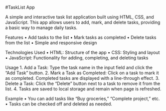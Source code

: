 #TaskList App

A simple and interactive task list application built using HTML, CSS, and JavaScript. This app allows users to add, mark, and delete tasks, providing a basic way to manage daily tasks.

Features
	•	Add tasks to the list
	•	Mark tasks as completed
	•	Delete tasks from the list
	•	Simple and responsive design

Technologies Used
	•	HTML: Structure of the app
	•	CSS: Styling and layout
	•	JavaScript: Functionality for adding, completing, and deleting tasks

Usage
	1.	Add a Task: Type the task name in the input field and click the “Add Task” button.
	2.	Mark a Task as Completed: Click on a task to mark it as completed. Completed tasks are displayed with a line-through effect.
	3.	Delete a Task: Click the “Delete” button next to a task to remove it from the list.
  4.  Tasks are saved to local storage and remain when page is refreshed.

Example
	•	You can add tasks like “Buy groceries,” “Complete project,” etc.
	•	Tasks can be checked off and deleted as needed.
